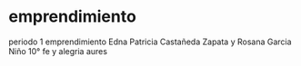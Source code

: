 # emprendimiento
periodo 1 emprendimiento Edna Patricia Castañeda Zapata y Rosana Garcia Niño 10° fe y alegria aures
